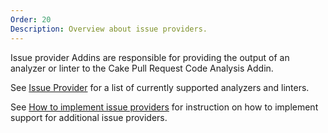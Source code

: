 ```yaml
---
Order: 20
Description: Overview about issue providers.
---
```

Issue provider Addins are responsible for providing the output of an analyzer or linter to the Cake Pull Request Code Analysis Addin.

See [Issue Provider] for a list of currently supported analyzers and linters.

See [How to implement issue providers] for instruction on how to implement support for additional issue providers.

[Issue Provider]: ../../addins/issue-provider/
[How to implement issue providers]: ../extending/issue-provider/